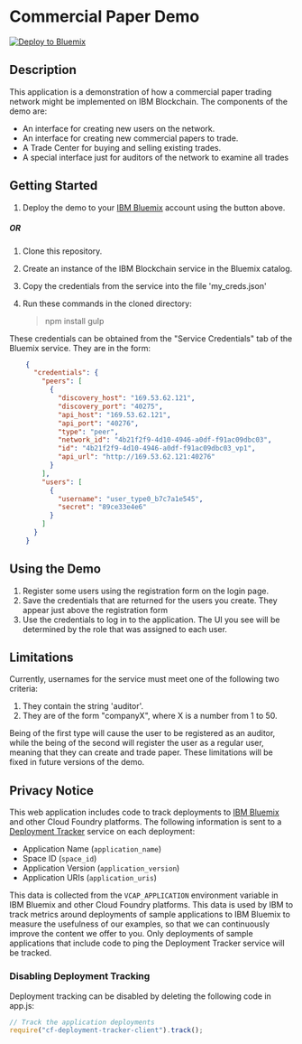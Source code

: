 # Commercial Paper Demo

[![Deploy to Bluemix](https://bluemix.net/deploy/button.png)](https://bluemix.net/deploy?repository=https://github.com/IBM-Blockchain/cp-web.git)

## Description
This application is a demonstration of how a commercial paper trading network might be implemented
on IBM Blockchain.  The components of the demo are:

* An interface for creating new users on the network.
* An interface for creating new commercial papers to trade.
* A Trade Center for buying and selling existing trades.
* A special interface just for auditors of the network to examine all trades

## Getting Started

1. Deploy the demo to your [IBM Bluemix](https://www.bluemix.net/) account using the button above.

##### OR

1. Clone this repository.
2. Create an instance of the IBM Blockchain service in the Bluemix catalog.
3. Copy the credentials from the service into the file 'my_creds.json'
4. Run these commands in the cloned directory:


    > npm install
    > gulp

These credentials can be obtained from the "Service Credentials" tab of the Bluemix service. They are
in the form:

```json
    {
      "credentials": {
        "peers": [
          {
            "discovery_host": "169.53.62.121",
            "discovery_port": "40275",
            "api_host": "169.53.62.121",
            "api_port": "40276",
            "type": "peer",
            "network_id": "4b21f2f9-4d10-4946-a0df-f91ac09dbc03",
            "id": "4b21f2f9-4d10-4946-a0df-f91ac09dbc03_vp1",
            "api_url": "http://169.53.62.121:40276"
          }
        ],
        "users": [
          {
            "username": "user_type0_b7c7a1e545",
            "secret": "89ce33e4e6"
          }
        ]
      }
    }
```

## Using the Demo

1. Register some users using the registration form on the login page.
2. Save the credentials that are returned for the users you create.  They appear just above the
registration form
3. Use the credentials to log in to the application.  The UI you see will be determined by the role
that was assigned to each user.

## Limitations

Currently, usernames for the service must meet one of the following two criteria:

1. They contain the string 'auditor'.
2. They are of the form "companyX", where X is a number from 1 to 50.

Being of the first type will cause the user to be registered as an auditor, while the being of the second
will register the user as a regular user, meaning that they can create and trade paper.  These limitations
will be fixed in future versions of the demo.

## Privacy Notice

This web application includes code to track deployments to [IBM Bluemix](https://www.bluemix.net/) and other Cloud Foundry platforms. The following information is sent to a [Deployment Tracker](https://github.com/cloudant-labs/deployment-tracker) service on each deployment:

* Application Name (`application_name`)
* Space ID (`space_id`)
* Application Version (`application_version`)
* Application URIs (`application_uris`)

This data is collected from the `VCAP_APPLICATION` environment variable in IBM Bluemix and other Cloud Foundry platforms. This data is used by IBM to track metrics around deployments of sample applications to IBM Bluemix to measure the usefulness of our examples, so that we can continuously improve the content we offer to you. Only deployments of sample applications that include code to ping the Deployment Tracker service will be tracked.

### Disabling Deployment Tracking

Deployment tracking can be disabled by deleting the following code in app.js:
```javascript
// Track the application deployments
require("cf-deployment-tracker-client").track();
```

